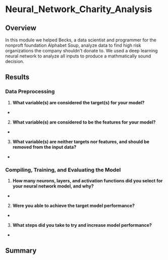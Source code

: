 # Neural_Network_Charity_Analysis

## Overview

In this module we helped Becks, a data scientist and programmer for the nonproft foundation Alphabet Soup, analyze data to find high risk organizations the company shouldn't donate to. We used a deep learning neural network to analyze all inputs to produce a mathmatically sound decision. 

## Results

### Data Preprocessing

1. **What variable(s) are considered the target(s) for your model?**

  - 
  
2. **What variable(s) are considered to be the features for your model?**

  - 
  
3. **What variable(s) are neither targets nor features, and should be removed from the input data?**

  - 
  
### Compiling, Training, and Evaluating the Model

1. **How many neurons, layers, and activation functions did you select for your neural network model, and why?**

  - 
  
2. **Were you able to achieve the target model performance?**

  - 
  
3. **What steps did you take to try and increase model performance?**

  - 
  
## Summary
